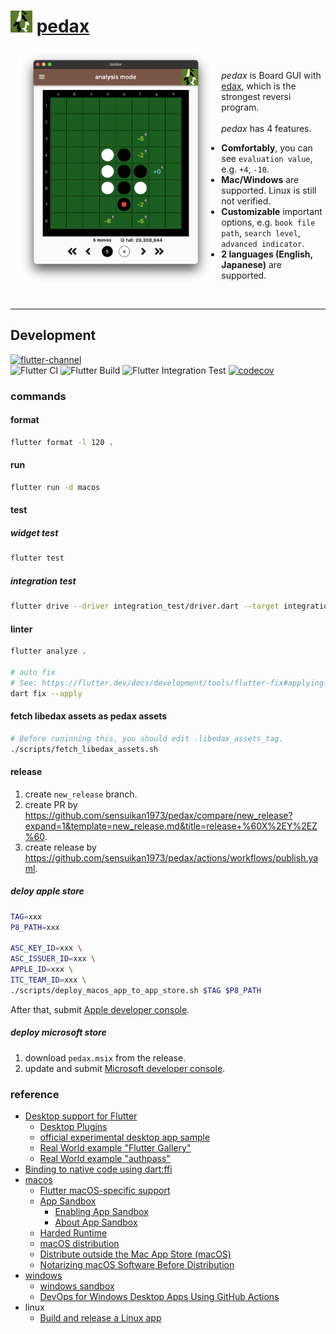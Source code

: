 <h1>
<img src="https://github.com/sensuikan1973/pedax/blob/main/assets/images/pedax_logo.png?raw=true" alt="pedax_logo" height="35"/>
<a href="https://sensuikan1973.github.io/pedax/">pedax</a>
</h1>

<img align="left" src="https://raw.githubusercontent.com/sensuikan1973/pedax/main/website/static/img/en/analysis_mode_board_view.png" alt="screenshot_macos" height="380" hspace="10">
<div>
  <br/>
  <br/>
  <em>pedax</em> is Board GUI with <a href="https://sensuikan1973.github.io/edax-reversi">edax</a>, which is the strongest reversi program.
  <br/>
  <br/>
  <em>pedax</em> has 4 features.
  <ul>
    <li>
      <b>Comfortably</b>, you can see <code>evaluation value</code>, e.g. <code>+4</code>, <code>-10</code>.
    </li>
    <li>
      <b>Mac/Windows</b> are supported. Linux is still not verified.
    </li>
    <li>
      <b>Customizable</b> important options, e.g. <code>book file path</code>, <code>search level</code>, <code>advanced indicator</code>.
    </li>
    <li>
      <b>2 languages (English, Japanese)</b> are supported.
    </li>
  </ul>
</div>
<br clear="all">

---

## Development

[![flutter-channel](https://img.shields.io/badge/Flutter-beta-64B5F6.svg?logo=flutter)](https://flutter.dev/docs/development/tools/sdk/releases)  
![Flutter CI](https://github.com/sensuikan1973/pedax/workflows/Flutter%20CI/badge.svg)
![Flutter Build](https://github.com/sensuikan1973/pedax/workflows/Flutter%20Build/badge.svg)
![Flutter Integration Test](https://github.com/sensuikan1973/pedax/workflows/Flutter%20Integration%20Test/badge.svg)
[![codecov](https://codecov.io/gh/sensuikan1973/pedax/branch/main/graph/badge.svg?token=DoMWFhOPN3)](https://codecov.io/gh/sensuikan1973/pedax)

### commands

#### format

```sh
flutter format -l 120 .
```

#### run

```sh
flutter run -d macos
```

#### test

##### widget test

```sh
flutter test
```

##### integration test

```sh
flutter drive --driver integration_test/driver.dart --target integration_test/app_test.dart -d macos
```

#### linter

```sh
flutter analyze .

# auto fix
# See: https://flutter.dev/docs/development/tools/flutter-fix#applying-project-wide-fixes
dart fix --apply
```

#### fetch libedax assets as pedax assets

```sh
# Before runinning this, you should edit .libedax_assets_tag.
./scripts/fetch_libedax_assets.sh
```

#### release

1. create `new_release` branch.
2. create PR by https://github.com/sensuikan1973/pedax/compare/new_release?expand=1&template=new_release.md&title=release+%60X%2EY%2EZ%60.
3. create release by https://github.com/sensuikan1973/pedax/actions/workflows/publish.yaml.

##### deloy apple store

```sh
TAG=xxx
P8_PATH=xxx

ASC_KEY_ID=xxx \
ASC_ISSUER_ID=xxx \
APPLE_ID=xxx \
ITC_TEAM_ID=xxx \
./scripts/deploy_macos_app_to_app_store.sh $TAG $P8_PATH
```

After that, submit [Apple developer console](https://developer.apple.com/account/#/overview).

##### deploy microsoft store

1. download `pedax.msix` from the release.
2. update and submit [Microsoft developer console](https://partner.microsoft.com/ja-jp/dashboard/windows/overview).

### reference

- [Desktop support for Flutter](https://flutter.dev/desktop)
  - [Desktop Plugins](https://github.com/google/flutter-desktop-embedding/tree/master/plugins)
  - [official experimental desktop app sample](https://github.com/flutter/samples/tree/master/experimental/desktop_photo_search)
  - [Real World example "Flutter Gallery"](https://github.com/flutter/gallery)
  - [Real World example "authpass"](https://github.com/authpass/authpass)
- [Binding to native code using dart:ffi](https://flutter.dev/docs/development/platform-integration/c-interop)
- [macos](https://developer.apple.com/account/#/overview)
  - [Flutter macOS-specific support](https://flutter.dev/desktop#macos-specific-support)
  - [App Sandbox](https://developer.apple.com/documentation/security/app_sandbox)
    - [Enabling App Sandbox](https://developer.apple.com/library/archive/documentation/Miscellaneous/Reference/EntitlementKeyReference/Chapters/EnablingAppSandbox.html#//apple_ref/doc/uid/TP40011195-CH4-SW1)
    - [About App Sandbox](https://developer.apple.com/library/archive/documentation/Security/Conceptual/AppSandboxDesignGuide/AboutAppSandbox/AboutAppSandbox.html#//apple_ref/doc/uid/TP40011183-CH1-SW1)
  - [Harded Runtime](https://developer.apple.com/documentation/security/hardened_runtime)
  - [macOS distribution](https://developer.apple.com/jp/macos/distribution/)
  - [Distribute outside the Mac App Store (macOS)](https://help.apple.com/xcode/mac/current/#/dev033e997ca)
  - [Notarizing macOS Software Before Distribution](https://developer.apple.com/documentation/xcode/notarizing_macos_software_before_distribution)
- [windows](https://partner.microsoft.com/ja-jp/dashboard/windows/overview)
  - [windows sandbox](https://docs.microsoft.com/ja-jp/windows/security/threat-protection/windows-sandbox/windows-sandbox-overview)
  - [DevOps for Windows Desktop Apps Using GitHub Actions](https://github.com/microsoft/github-actions-for-desktop-apps)
- linux
  - [Build and release a Linux app](https://flutter.dev/docs/deployment/linux)
